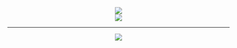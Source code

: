 
<!--### Hi there 👋
**LIL-YAML/LIL-YAML** is a ✨ _special_ ✨ repository because its `README.md` (this file) appears on your GitHub profile.
Here are some ideas to get you started:

- 🔭 I’m currently working on ...
- 🌱 I’m currently learning ...
- 👯 I’m looking to collaborate on ...
- 🤔 I’m looking for help with ...
- 💬 Ask me about ...
- 📫 How to reach me: ...
- 😄 Pronouns: ...
- ⚡ Fun fact: ...
-->

<div align="center"><img  src="https://readme-typing-svg.herokuapp.com?font=Raleway&color=%234657B7&size=22&center=true&vCenter=true&multiline=true&lines=%E4%B8%BA+%E6%89%80+%E6%9C%89+%E4%BA%BA+%E3%80%81+%E4%B8%8D+%E4%B8%BA+%E6%9F%90+%E4%B8%AA+%E4%BA%BA+" />
  
<div href="https://github.com/LIL-YAML" align="center"> <img  src='https://img.shields.io/badge/dynamic/json?color=4657b7&label=GitHub&prefix=%20&query=%24.data.totalSubs&suffix=followers&url=https%3A%2F%2Fapi.spencerwoo.com%2Fsubstats%2F%3Fsource%3Dgithub%26queryKey%3DLIL-YAML' />

---

<div align="center"><img src="https://cdn.jsdelivr.net/gh/LIL-YAML/LIL-YAML/assets/github-contribution-grid-snake.svg" ></div>
